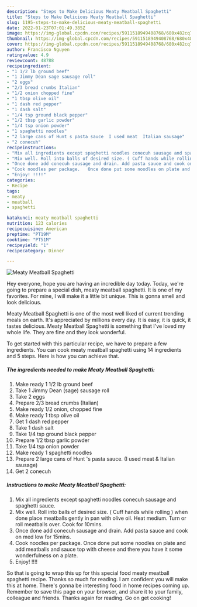 ```yaml
---
description: "Steps to Make Delicious Meaty Meatball Spaghetti"
title: "Steps to Make Delicious Meaty Meatball Spaghetti"
slug: 1195-steps-to-make-delicious-meaty-meatball-spaghetti
date: 2022-01-23T07:01:49.385Z
image: https://img-global.cpcdn.com/recipes/5911518949408768/680x482cq70/meaty-meatball-spaghetti-recipe-main-photo.jpg
thumbnail: https://img-global.cpcdn.com/recipes/5911518949408768/680x482cq70/meaty-meatball-spaghetti-recipe-main-photo.jpg
cover: https://img-global.cpcdn.com/recipes/5911518949408768/680x482cq70/meaty-meatball-spaghetti-recipe-main-photo.jpg
author: Francisco Nguyen
ratingvalue: 4.9
reviewcount: 48788
recipeingredient:
- "1 1/2 lb ground beef"
- "1 Jimmy Dean sage sausage roll"
- "2 eggs"
- "2/3 bread crumbs Italian"
- "1/2 onion chopped fine"
- "1 tbsp olive oil"
- "1 dash red pepper"
- "1 dash salt"
- "1/4 tsp ground black pepper"
- "1/2 tbsp garlic powder"
- "1/4 tsp onion powder"
- "1 spaghetti noodles"
- "2 large cans of Hunt s pasta sauce  I used meat  Italian sausage"
- "2 conecuh"
recipeinstructions:
- "Mix all ingredients except spaghetti noodles conecuh sausage and spaghetti sauce."
- "Mix well. Roll into balls of desired size. ( Cuff hands while rolling ) when done place meatballs gently in pan with olive oil. Heat medium. Turn or roll meatballs over. Cook for 10mins."
- "Once done add conecuh sausage and drain. Add pasta sauce and cook on med low for 15mins."
- "Cook noodles per package.   Once done put some noodles on plate and add meatballs and sauce top with cheese and there you have it some wonderfulness on a plate."
- "Enjoy! !!!!"
categories:
- Recipe
tags:
- meaty
- meatball
- spaghetti

katakunci: meaty meatball spaghetti 
nutrition: 123 calories
recipecuisine: American
preptime: "PT19M"
cooktime: "PT51M"
recipeyield: "1"
recipecategory: Dinner

---
```



![Meaty Meatball Spaghetti](https://img-global.cpcdn.com/recipes/5911518949408768/680x482cq70/meaty-meatball-spaghetti-recipe-main-photo.jpg)

Hey everyone, hope you are having an incredible day today. Today, we're going to prepare a special dish, meaty meatball spaghetti. It is one of my favorites. For mine, I will make it a little bit unique. This is gonna smell and look delicious.



Meaty Meatball Spaghetti is one of the most well liked of current trending meals on earth. It's appreciated by millions every day. It is easy, it is quick, it tastes delicious. Meaty Meatball Spaghetti is something that I've loved my whole life. They are fine and they look wonderful.


To get started with this particular recipe, we have to prepare a few ingredients. You can cook meaty meatball spaghetti using 14 ingredients and 5 steps. Here is how you can achieve that.

<!--inarticleads1-->

##### The ingredients needed to make Meaty Meatball Spaghetti:

1. Make ready 1 1/2 lb ground beef
1. Take 1 Jimmy Dean (sage) sausage roll
1. Take 2 eggs
1. Prepare 2/3 bread crumbs (Italian)
1. Make ready 1/2 onion, chopped fine
1. Make ready 1 tbsp olive oil
1. Get 1 dash red pepper
1. Take 1 dash salt
1. Take 1/4 tsp ground black pepper
1. Prepare 1/2 tbsp garlic powder
1. Take 1/4 tsp onion powder
1. Make ready 1 spaghetti noodles
1. Prepare 2 large cans of Hunt &#39;s pasta sauce.  (I used meat &amp; Italian sausage)
1. Get 2 conecuh




<!--inarticleads2-->

##### Instructions to make Meaty Meatball Spaghetti:

1. Mix all ingredients except spaghetti noodles conecuh sausage and spaghetti sauce.
1. Mix well. Roll into balls of desired size. ( Cuff hands while rolling ) when done place meatballs gently in pan with olive oil. Heat medium. Turn or roll meatballs over. Cook for 10mins.
1. Once done add conecuh sausage and drain. Add pasta sauce and cook on med low for 15mins.
1. Cook noodles per package.   Once done put some noodles on plate and add meatballs and sauce top with cheese and there you have it some wonderfulness on a plate.
1. Enjoy! !!!!




So that is going to wrap this up for this special food meaty meatball spaghetti recipe. Thanks so much for reading. I am confident you will make this at home. There's gonna be interesting food in home recipes coming up. Remember to save this page on your browser, and share it to your family, colleague and friends. Thanks again for reading. Go on get cooking!

